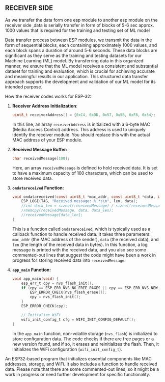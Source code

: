 ## RECEIVER SIDE
As we transfer the data form one esp module to another esp module on the receiver side ,data is serially transfer in form of blocks of 5-6 sec approx. 1000 values that is required for the training and testing set of ML model  

Data transfer process between ESP modules, we transmit the data in the form of sequential blocks, each containing approximately 1000 values, and each block spans a duration of around 5-6 seconds. These data blocks are significant as they serve as the training and testing datasets for our Machine Learning (ML) model. By transferring data in this organized manner, we ensure that the ML model receives a consistent and substantial dataset for training and evaluation, which is crucial for achieving accurate and meaningful results in our application. This structured data transfer approach supports the development and validation of our ML model for its intended purpose.

How the receiver codes works for ESP-32:

1. **Receiver Address Initialization:**
   ```c
   uint8_t receiverAddress[] = {0xC4, 0xDD, 0x57, 0x5B, 0xF8, 0x54};
   ```
   In this line, an array `receiverAddress` is initialized with a 6-byte MAC (Media Access Control) address. This address is used to uniquely identify the receiver module. You should replace this with the actual MAC address of your ESP module.

2. **Received Message Buffer:**
   ```c
   char receivedMessage[100];
   ```
   Here, an array `receivedMessage` is defined to hold received data. It is set to have a maximum capacity of 100 characters, which can be used to store received data.

3. **`ondatareceived` Function:**
   ```c
   void ondatareceived(const uint8_t *mac_addr, const uint8_t *data, int len) {
       ESP_LOGI(TAG, "Received message: %.*s\n", len, data);
       //int data_len = sizeof(receivedMessage) / sizeof(receivedMessage[0]);
       //memcpy(receivedMessage, data, data_len);
       //receivedMessage[data_len];
   }
   ```
   This is a function called `ondatareceived`, which is typically used as a callback function to handle received data. It takes three parameters: `mac_addr` (the MAC address of the sender), `data` (the received data), and `len` (the length of the received data in bytes). In this function, a log message is printed with the received data, and you also see some commented-out lines that suggest the code might have been a work in progress for storing received data into `receivedMessage`.

4. **`app_main` Function:**
   ```c
   void app_main(void) {
       esp_err_t cpy = nvs_flash_init();
       if (cpy == ESP_ERR_NVS_NO_FREE_PAGES || cpy == ESP_ERR_NVS_NEW_VERSION_FOUND) {
           ESP_ERROR_CHECK(nvs_flash_erase());
           cpy = nvs_flash_init();
       }
       ESP_ERROR_CHECK(cpy);
   
       // Initialize WiFi
       wifi_init_config_t cfg = WIFI_INIT_CONFIG_DEFAULT();
   }
   ```
   In the `app_main` function, non-volatile storage (`nvs_flash`) is initialized to store configuration data. The code checks if there are free pages or a new version found, and if so, it erases and reinitializes the flash. Then, it initializes the WiFi configuration (`wifi_init_config_t`).

An ESP32-based program that initializes essential components like MAC addresses, storage, and WiFi. It also includes a function to handle received data. Please note that there are some commented-out lines, so it might be a work in progress or need further development for specific functionality.